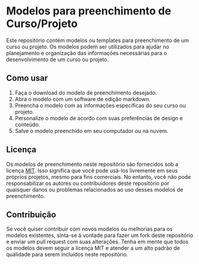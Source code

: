 # Modelos para preenchimento de Curso/Projeto

Este repositório contém modelos ou templates para preenchimento de um curso ou projeto. Os modelos podem ser utilizados para ajudar no planejamento e organização das informações necessárias para o desenvolvimento de um curso ou projeto.

## Como usar

1.  Faça o download do modelo de preenchimento desejado.
2.  Abra o modelo com um software de edição markdown.
3.  Preencha o modelo com as informações específicas do seu curso ou projeto.
4.  Personalize o modelo de acordo com suas preferências de design e conteúdo.
5.  Salve o modelo preenchido em seu computador ou na nuvem.

## Licença

Os modelos de preenchimento neste repositório são fornecidos sob a licença [MIT](https://opensource.org/licenses/MIT). Isso significa que você pode usá-los livremente em seus próprios projetos, mesmo para fins comerciais. No entanto, você não pode responsabilizar os autores ou contribuidores deste repositório por quaisquer danos ou problemas relacionados ao uso desses modelos de preenchimento.

## Contribuição

Se você quiser contribuir com novos modelos ou melhorias para os modelos existentes, sinta-se à vontade para fazer um fork deste repositório e enviar um pull request com suas alterações. Tenha em mente que todos os modelos devem seguir a licença MIT e atender a um alto padrão de qualidade para serem incluídos neste repositório.
